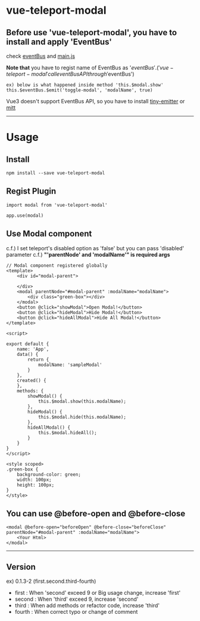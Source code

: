 # vue-teleport-modal

## Before use 'vue-teleport-modal', you have to install and apply 'EventBus'

check [eventBus]('./src/EventBus.js')
and [main.js]('./src/main.js')      

**Note that** you have to regist name of EventBus as '$eventBus'.   
('vue-teleport-modal' call eventBus API through '$eventBus')

```
ex) below is what happened inside method 'this.$modal.show'
this.$eventBus.$emit('toggle-modal', 'modalName', true)
```
   
Vue3 doesn't support EventBus API, so you have to install [tiny-emitter](https://www.npmjs.com/package/tiny-emitter) or [mitt](https://www.npmjs.com/package/mitt)   
<hr/>

      
# Usage 
## Install
```
npm install --save vue-teleport-modal
```

## Regist Plugin
```
import modal from 'vue-teleport-modal'

app.use(modal)
```
   

## Use Modal component
c.f.) I set teleport's disabled option as 'false' but you can pass 'disabled' parameter
c.f.) **"'parentNode' and 'modalName'" is required args**
```
// Modal component registered globally
<template>
    <div id="modal-parent">

    </div>
    <modal parentNode="#modal-parent" :modalName="modalName">
        <div class="green-box"></div>
    </modal>
    <button @click="showModal">Open Modal!</button>
    <button @click="hideModal">Hide Modal!</button>
    <button @click="hideAllModal">Hide All Modal!</button>
</template>

<script>

export default {
    name: 'App',
    data() {
        return {
            modalName: 'sampleModal'
        }
    },
    created() {
    },
    methods: {
        showModal() {
            this.$modal.show(this.modalName);
        },
        hideModal() {
            this.$modal.hide(this.modalName);
        },
        hideAllModal() {
            this.$modal.hideAll();
        }
    }
}
</script>

<style scoped>
.green-box {
    background-color: green;
    width: 100px;
    height: 100px;
}
</style>

```

## You can use @before-open and @before-close
```
<modal @before-open="beforeOpen" @before-close="beforeClose" parentNode="#modal-parent" :modalName="modalName">
    <Your Html>
</modal>
```


<hr/>

## Version
ex) 0.1.3-2 (first.second.third-fourth)
 - first : When 'second' exceed 9 or Big usage change, increase 'first'   
 - second :  When 'third' exceed 9, increase 'second'   
 - third : When add methods or refactor code, increase 'third'   
 - fourth : When correct typo or change of comment
